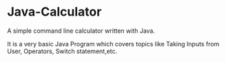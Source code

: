 # Java-Calculator
A simple command line calculator written with Java.

It is a very basic Java Program which covers topics like Taking Inputs from User,
Operators, Switch statement,etc.
